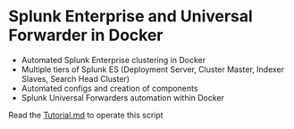 # Splunk Enterprise and Universal Forwarder in Docker
- Automated Splunk Enterprise clustering in Docker
- Multiple tiers of Splunk ES (Deployment Server, Cluster Master, Indexer Slaves, Search Head Cluster)
- Automated configs and creation of components
- Splunk Universal Forwarders automation within Docker

Read the [Tutorial.md](https://github.com/getkub/docker_splunk/blob/master/Tutorial.md) to operate this script
